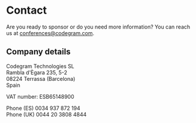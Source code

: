 # Contact

Are you ready to sponsor or do you need more information? You can reach us at [conferences@codegram.com](mailto:conferences@codegram.com).

## Company details

Codegram Technologies SL  
Rambla d'Ègara 235, 5-2  
08224 Terrassa \(Barcelona\)  
Spain

VAT number: ESB65148900

Phone (ES) 0034 937 872 194  
Phone (UK) 0044 20 3808 4844

